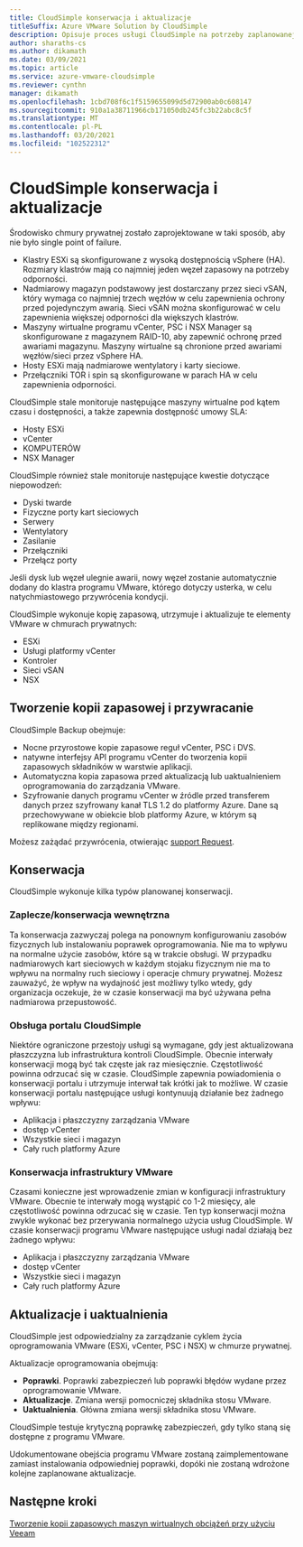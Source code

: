```yaml
---
title: CloudSimple konserwacja i aktualizacje
titleSuffix: Azure VMware Solution by CloudSimple
description: Opisuje proces usługi CloudSimple na potrzeby zaplanowanej konserwacji i aktualizacji
author: sharaths-cs
ms.author: dikamath
ms.date: 03/09/2021
ms.topic: article
ms.service: azure-vmware-cloudsimple
ms.reviewer: cynthn
manager: dikamath
ms.openlocfilehash: 1cbd708f6c1f5159655099d5d72900ab0c608147
ms.sourcegitcommit: 910a1a38711966cb171050db245fc3b22abc8c5f
ms.translationtype: MT
ms.contentlocale: pl-PL
ms.lasthandoff: 03/20/2021
ms.locfileid: "102522312"
---
```

# <a name="cloudsimple-maintenance-and-updates"></a>CloudSimple konserwacja i aktualizacje

Środowisko chmury prywatnej zostało zaprojektowane w taki sposób, aby nie było single point of failure.

* Klastry ESXi są skonfigurowane z wysoką dostępnością vSphere (HA). Rozmiary klastrów mają co najmniej jeden węzeł zapasowy na potrzeby odporności.
* Nadmiarowy magazyn podstawowy jest dostarczany przez sieci vSAN, który wymaga co najmniej trzech węzłów w celu zapewnienia ochrony przed pojedynczym awarią. Sieci vSAN można skonfigurować w celu zapewnienia większej odporności dla większych klastrów.
* Maszyny wirtualne programu vCenter, PSC i NSX Manager są skonfigurowane z magazynem RAID-10, aby zapewnić ochronę przed awariami magazynu. Maszyny wirtualne są chronione przed awariami węzłów/sieci przez vSphere HA.
* Hosty ESXi mają nadmiarowe wentylatory i karty sieciowe.
* Przełączniki TOR i spin są skonfigurowane w parach HA w celu zapewnienia odporności.

CloudSimple stale monitoruje następujące maszyny wirtualne pod kątem czasu i dostępności, a także zapewnia dostępność umowy SLA:

* Hosty ESXi
* vCenter
* KOMPUTERÓW
* NSX Manager

CloudSimple również stale monitoruje następujące kwestie dotyczące niepowodzeń:

* Dyski twarde
* Fizyczne porty kart sieciowych
* Serwery
* Wentylatory
* Zasilanie
* Przełączniki
* Przełącz porty

Jeśli dysk lub węzeł ulegnie awarii, nowy węzeł zostanie automatycznie dodany do klastra programu VMware, którego dotyczy usterka, w celu natychmiastowego przywrócenia kondycji.

CloudSimple wykonuje kopię zapasową, utrzymuje i aktualizuje te elementy VMware w chmurach prywatnych:

* ESXi
* Usługi platformy vCenter
* Kontroler
* Sieci vSAN
* NSX

## <a name="back-up-and-restore"></a>Tworzenie kopii zapasowej i przywracanie

CloudSimple Backup obejmuje:

* Nocne przyrostowe kopie zapasowe reguł vCenter, PSC i DVS.
* natywne interfejsy API programu vCenter do tworzenia kopii zapasowych składników w warstwie aplikacji.
* Automatyczna kopia zapasowa przed aktualizacją lub uaktualnieniem oprogramowania do zarządzania VMware.
* Szyfrowanie danych programu vCenter w źródle przed transferem danych przez szyfrowany kanał TLS 1.2 do platformy Azure. Dane są przechowywane w obiekcie blob platformy Azure, w którym są replikowane między regionami.

Możesz zażądać przywrócenia, otwierając [support Request](https://portal.azure.com/#blade/Microsoft_Azure_Support/HelpAndSupportBlade/newsupportrequest).

## <a name="maintenance"></a>Konserwacja

CloudSimple wykonuje kilka typów planowanej konserwacji.

### <a name="backendinternal-maintenance"></a>Zaplecze/konserwacja wewnętrzna

Ta konserwacja zazwyczaj polega na ponownym konfigurowaniu zasobów fizycznych lub instalowaniu poprawek oprogramowania. Nie ma to wpływu na normalne użycie zasobów, które są w trakcie obsługi. W przypadku nadmiarowych kart sieciowych w każdym stojaku fizycznym nie ma to wpływu na normalny ruch sieciowy i operacje chmury prywatnej. Możesz zauważyć, że wpływ na wydajność jest możliwy tylko wtedy, gdy organizacja oczekuje, że w czasie konserwacji ma być używana pełna nadmiarowa przepustowość.

### <a name="cloudsimple-portal-maintenance"></a>Obsługa portalu CloudSimple

Niektóre ograniczone przestojy usługi są wymagane, gdy jest aktualizowana płaszczyzna lub infrastruktura kontroli CloudSimple. Obecnie interwały konserwacji mogą być tak częste jak raz miesięcznie. Częstotliwość powinna odrzucać się w czasie. CloudSimple zapewnia powiadomienia o konserwacji portalu i utrzymuje interwał tak krótki jak to możliwe. W czasie konserwacji portalu następujące usługi kontynuują działanie bez żadnego wpływu:

* Aplikacja i płaszczyzny zarządzania VMware
* dostęp vCenter
* Wszystkie sieci i magazyn
* Cały ruch platformy Azure

### <a name="vmware-infrastructure-maintenance"></a>Konserwacja infrastruktury VMware

Czasami konieczne jest wprowadzenie zmian w konfiguracji infrastruktury VMware.  Obecnie te interwały mogą wystąpić co 1-2 miesięcy, ale częstotliwość powinna odrzucać się w czasie. Ten typ konserwacji można zwykle wykonać bez przerywania normalnego użycia usług CloudSimple. W czasie konserwacji programu VMware następujące usługi nadal działają bez żadnego wpływu:

* Aplikacja i płaszczyzny zarządzania VMware
* dostęp vCenter
* Wszystkie sieci i magazyn
* Cały ruch platformy Azure

## <a name="updates-and-upgrades"></a>Aktualizacje i uaktualnienia

CloudSimple jest odpowiedzialny za zarządzanie cyklem życia oprogramowania VMware (ESXi, vCenter, PSC i NSX) w chmurze prywatnej.

Aktualizacje oprogramowania obejmują:

* **Poprawki**. Poprawki zabezpieczeń lub poprawki błędów wydane przez oprogramowanie VMware.
* **Aktualizacje**. Zmiana wersji pomocniczej składnika stosu VMware.
* **Uaktualnienia**. Główna zmiana wersji składnika stosu VMware.

CloudSimple testuje krytyczną poprawkę zabezpieczeń, gdy tylko staną się dostępne z programu VMware. 

Udokumentowane obejścia programu VMware zostaną zaimplementowane zamiast instalowania odpowiedniej poprawki, dopóki nie zostaną wdrożone kolejne zaplanowane aktualizacje. 

## <a name="next-steps"></a>Następne kroki

[Tworzenie kopii zapasowych maszyn wirtualnych obciążeń przy użyciu Veeam](backup-workloads-veeam.md)
